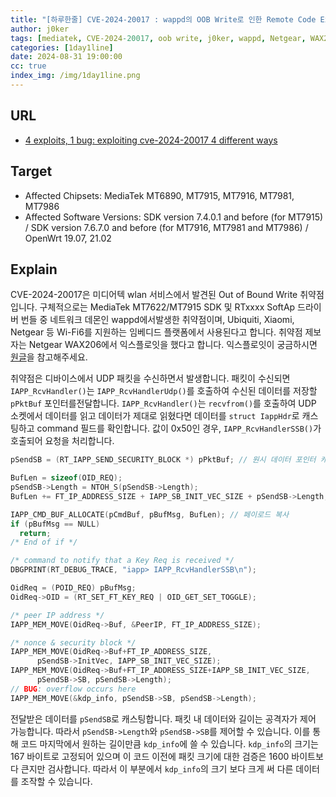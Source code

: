 ```yaml
---
title: "[하루한줄] CVE-2024-20017 : wappd의 OOB Write로 인한 Remote Code Execution 취약점"
author: j0ker
tags: [mediatek, CVE-2024-20017, oob write, j0ker, wappd, Netgear, WAX206]
categories: [1day1line]
date: 2024-08-31 19:00:00
cc: true
index_img: /img/1day1line.png
---
```


## URL

- [4 exploits, 1 bug: exploiting cve-2024-20017 4 different ways](https://blog.coffinsec.com/0day/2024/08/30/exploiting-CVE-2024-20017-four-different-ways.html)

## Target

- Affected Chipsets: MediaTek MT6890, MT7915, MT7916, MT7981, MT7986
- Affected Software Versions: SDK version 7.4.0.1 and before (for MT7915) / SDK version 7.6.7.0 and before (for MT7916, MT7981 and MT7986) / OpenWrt 19.07, 21.02

## Explain

CVE-2024-20017은 미디어텍 wlan 서비스에서 발견된 Out of Bound Write 취약점입니다. 구체적으로는 MediaTek MT7622/MT7915 SDK 및 RTxxxx SoftAp 드라이버 번들 중 네트워크 데몬인 wappd에서발생한 취약점이며, Ubiquiti, Xiaomi, Netgear 등 Wi-Fi6를 지원하는 임베디드 플랫폼에서 사용된다고 합니다. 취약점 제보자는 Netgear WAX206에서 익스플로잇을 했다고 합니다. 익스플로잇이 궁금하시면 [원글](https://blog.coffinsec.com/0day/2024/08/30/exploiting-CVE-2024-20017-four-different-ways.html)을 참고해주세요.

취약점은 디바이스에서 UDP 패킷을 수신하면서 발생합니다. 패킷이 수신되면 `IAPP_RcvHandler()`는 `IAPP_RcvHandlerUdp()`를 호출하여 수신된 데이터를 저장할 `pPktBuf` 포인터를전달합니다. `IAPP_RcvHandler()`는 `recvfrom()`를 호출하여 UDP 소켓에서 데이터를 읽고 데이터가 제대로 읽혔다면 데이터를 `struct IappHdr`로 캐스팅하고 command 필드를 확인합니다. 값이 0x50인 경우, `IAPP_RcvHandlerSSB()`가 호출되어 요청을 처리합니다.

```cpp
pSendSB = (RT_IAPP_SEND_SECURITY_BLOCK *) pPktBuf; // 원시 데이터 포인터 캐스팅

BufLen = sizeof(OID_REQ);
pSendSB->Length = NTOH_S(pSendSB->Length);
BufLen += FT_IP_ADDRESS_SIZE + IAPP_SB_INIT_VEC_SIZE + pSendSB->Length;

IAPP_CMD_BUF_ALLOCATE(pCmdBuf, pBufMsg, BufLen); // 페이로드 복사
if (pBufMsg == NULL)
  return;
/* End of if */

/* command to notify that a Key Req is received */
DBGPRINT(RT_DEBUG_TRACE, "iapp> IAPP_RcvHandlerSSB\n");

OidReq = (POID_REQ) pBufMsg;
OidReq->OID = (RT_SET_FT_KEY_REQ | OID_GET_SET_TOGGLE);

/* peer IP address */
IAPP_MEM_MOVE(OidReq->Buf, &PeerIP, FT_IP_ADDRESS_SIZE);

/* nonce & security block */
IAPP_MEM_MOVE(OidReq->Buf+FT_IP_ADDRESS_SIZE,
      pSendSB->InitVec, IAPP_SB_INIT_VEC_SIZE);
IAPP_MEM_MOVE(OidReq->Buf+FT_IP_ADDRESS_SIZE+IAPP_SB_INIT_VEC_SIZE,
      pSendSB->SB, pSendSB->Length);
// BUG: overflow occurs here
IAPP_MEM_MOVE(&kdp_info, pSendSB->SB, pSendSB->Length);
```

전달받은 데이터를 `pSendSB`로 캐스팅합니다. 패킷 내 데이터와 길이는 공격자가 제어 가능합니다. 따라서 `pSendSB->Length`와 `pSendSB->SB`를 제어할 수 있습니다. 이를 통해 코드 마지막에서 원하는 길이만큼 `kdp_info`에 쓸 수 있습니다. `kdp_info`의 크기는 167 바이트로 고정되어 있으며 이 코드 이전에 패킷 크기에 대한 검증은 1600 바이트보다 큰지만 검사합니다. 따라서 이 부분에서 `kdp_info`의 크기 보다 크게 써 다른 데이터를 조작할 수 있습니다.